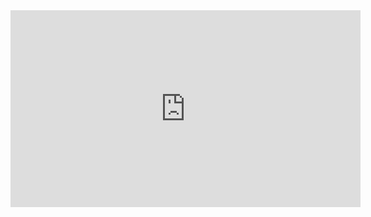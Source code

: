 <iframe width="560" height="315" src="https://www.youtube.com/embed/K5XNSdKn8gM" title="YouTube video player" frameborder="0" allow="accelerometer; autoplay; clipboard-write; encrypted-media; gyroscope; picture-in-picture" allowfullscreen></iframe>